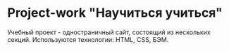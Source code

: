 # Project-work "Научиться учиться"
Учебный проект - одностраничный сайт, состоящий из нескольких секций.
Используются технологии: HTML, CSS, БЭМ.
